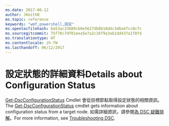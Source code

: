```yaml
---
ms.date: 2017-06-12
author: JKeithB
ms.topic: reference
keywords: "wmf,powershell,設定"
ms.openlocfilehash: 6a53ac23689cb0e5627db0b18ddc3d6a47cc0cfc
ms.sourcegitcommit: 75f70c7df01eea5e7a2c16f9a3ab1dd437a1f8fd
ms.translationtype: HT
ms.contentlocale: zh-TW
ms.lasthandoff: 06/12/2017
---
```

# <a name="details-about-configuration-status"></a><span data-ttu-id="2ee77-102">設定狀態的詳細資料</span><span class="sxs-lookup"><span data-stu-id="2ee77-102">Details about Configuration Status</span></span>

<span data-ttu-id="2ee77-103">[Get-DscConfigurationStatus](https://technet.microsoft.com/library/mt517868.aspx) Cmdlet 會從目標節點取得設定狀態的相關資訊。</span><span class="sxs-lookup"><span data-stu-id="2ee77-103">The [Get-DscConfigurationStatus](https://technet.microsoft.com/library/mt517868.aspx) cmdlet gets information about configuration status from a target node.</span></span> <span data-ttu-id="2ee77-104">如需詳細資訊，請參閱[為 DSC 疑難排解](https://msdn.microsoft.com/powershell/dsc/troubleshooting)。</span><span class="sxs-lookup"><span data-stu-id="2ee77-104">For more information, see [Troubleshooting DSC](https://msdn.microsoft.com/powershell/dsc/troubleshooting).</span></span>

